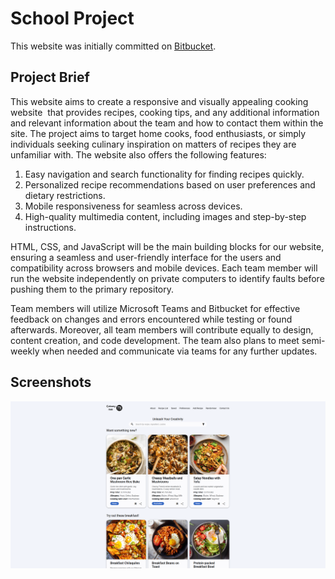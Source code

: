 # School Project

This website was initially committed on [Bitbucket](https://group-16-hit226.bitbucket.io/).

## Project Brief

This website aims to create a responsive and visually appealing cooking website 
that provides recipes, cooking tips, and any additional information and relevant
information about the team and how to contact them within the site. The project
aims to target home cooks, food enthusiasts, or simply individuals seeking
culinary inspiration on matters of recipes they are unfamiliar with. The website
also offers the following features:

1. Easy navigation and search functionality for finding recipes quickly.
2. Personalized recipe recommendations based on user preferences and dietary restrictions.
3. Mobile responsiveness for seamless across devices.
4. High-quality multimedia content, including images and step-by-step instructions.

HTML, CSS, and JavaScript will be the main building blocks for our website, 
ensuring a seamless and user-friendly interface for the users and compatibility
across browsers and mobile devices. Each team member will run the website 
independently on private computers to identify faults before pushing them to the
primary repository.

Team members will utilize Microsoft Teams and Bitbucket for effective feedback 
on changes and errors encountered while testing or found afterwards. Moreover, 
all team members will contribute equally to design, content creation, and code 
development. The team also plans to meet semi-weekly when needed and communicate
via teams for any further updates.

## Screenshots

![screenshot 1](screenshots/s0.png) 
